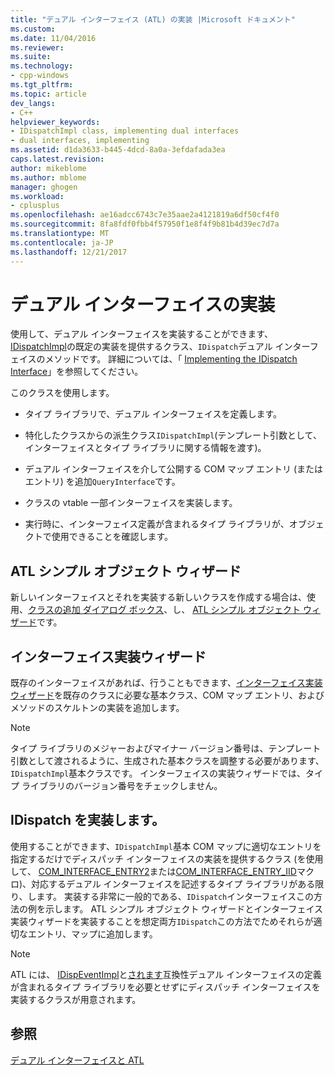 ```yaml
---
title: "デュアル インターフェイス (ATL) の実装 |Microsoft ドキュメント"
ms.custom: 
ms.date: 11/04/2016
ms.reviewer: 
ms.suite: 
ms.technology:
- cpp-windows
ms.tgt_pltfrm: 
ms.topic: article
dev_langs:
- C++
helpviewer_keywords:
- IDispatchImpl class, implementing dual interfaces
- dual interfaces, implementing
ms.assetid: d1da3633-b445-4dcd-8a0a-3efdafada3ea
caps.latest.revision: 
author: mikeblome
ms.author: mblome
manager: ghogen
ms.workload:
- cplusplus
ms.openlocfilehash: ae16adcc6743c7e35aae2a4121819a6df50cf4f0
ms.sourcegitcommit: 8fa8fdf0fbb4f57950f1e8f4f9b81b4d39ec7d7a
ms.translationtype: MT
ms.contentlocale: ja-JP
ms.lasthandoff: 12/21/2017
---
```

# <a name="implementing-a-dual-interface"></a>デュアル インターフェイスの実装
使用して、デュアル インターフェイスを実装することができます、 [IDispatchImpl](../atl/reference/idispatchimpl-class.md)の既定の実装を提供するクラス、`IDispatch`デュアル インターフェイスのメソッドです。 詳細については、「 [Implementing the IDispatch Interface](http://msdn.microsoft.com/en-us/0e171f7f-0022-4e9b-ac8e-98192828e945)」を参照してください。  
  
 このクラスを使用します。  
  
-   タイプ ライブラリで、デュアル インターフェイスを定義します。  
  
-   特化したクラスからの派生クラス`IDispatchImpl`(テンプレート引数として、インターフェイスとタイプ ライブラリに関する情報を渡す)。  
  
-   デュアル インターフェイスを介して公開する COM マップ エントリ (またはエントリ) を追加`QueryInterface`です。  
  
-   クラスの vtable 一部インターフェイスを実装します。  
  
-   実行時に、インターフェイス定義が含まれるタイプ ライブラリが、オブジェクトで使用できることを確認します。  
  
## <a name="atl-simple-object-wizard"></a>ATL シンプル オブジェクト ウィザード  
 新しいインターフェイスとそれを実装する新しいクラスを作成する場合は、使用、[クラスの追加 ダイアログ ボックス](../ide/add-class-dialog-box.md)、し、 [ATL シンプル オブジェクト ウィザード](../atl/reference/atl-simple-object-wizard.md)です。  
  
## <a name="implement-interface-wizard"></a>インターフェイス実装ウィザード  
 既存のインターフェイスがあれば、行うこともできます、[インターフェイス実装ウィザード](../atl/reference/adding-a-new-interface-in-an-atl-project.md)を既存のクラスに必要な基本クラス、COM マップ エントリ、およびメソッドのスケルトンの実装を追加します。  
  
> [!NOTE]
>  タイプ ライブラリのメジャーおよびマイナー バージョン番号は、テンプレート引数として渡されるように、生成された基本クラスを調整する必要があります、`IDispatchImpl`基本クラスです。 インターフェイスの実装ウィザードでは、タイプ ライブラリのバージョン番号をチェックしません。  
  
## <a name="implementing-idispatch"></a>IDispatch を実装します。  
 使用することができます、`IDispatchImpl`基本 COM マップに適切なエントリを指定するだけでディスパッチ インターフェイスの実装を提供するクラス (を使用して、 [COM_INTERFACE_ENTRY2](reference/com-interface-entry-macros.md#com_interface_entry2)または[COM_INTERFACE_ENTRY_IID](reference/com-interface-entry-macros.md#com_interface_entry_iid)マクロ)、対応するデュアル インターフェイスを記述するタイプ ライブラリがある限り、します。 実装する非常に一般的である、`IDispatch`インターフェイスこの方法の例を示します。 ATL シンプル オブジェクト ウィザードとインターフェイス実装ウィザードを実装することを想定両方`IDispatch`この方法でためそれらが適切なエントリ、マップに追加します。  
  
> [!NOTE]
>  ATL には、 [IDispEventImpl](../atl/reference/idispeventimpl-class.md)と[されます](../atl/reference/idispeventsimpleimpl-class.md)互換性デュアル インターフェイスの定義が含まれるタイプ ライブラリを必要とせずにディスパッチ インターフェイスを実装するクラスが用意されます。  
  
## <a name="see-also"></a>参照  
 [デュアル インターフェイスと ATL](../atl/dual-interfaces-and-atl.md)

